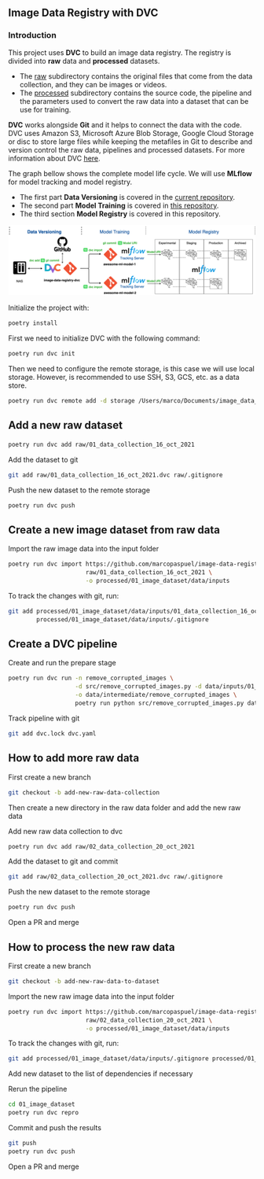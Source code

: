 ## Image Data Registry with DVC

### Introduction

This project uses **DVC** to build an image data registry. The registry is divided into **raw** data and **processed** datasets.

- The [raw](raw) subdirectory contains the original files that come from the data collection, and they can be images or videos.
- The [processed](processed) subdirectory contains the source code, the pipeline and the parameters used to convert the raw data into a dataset
  that can be use for training.
  
**DVC** works alongside **Git** and it helps to connect the data with the code. DVC uses Amazon S3, Microsoft Azure Blob
Storage, Google Cloud Storage or disc to store large files while keeping the metafiles in Git to describe and version control
the raw data, pipelines and processed datasets. For more information about DVC [here](https://dvc.org/).

The graph bellow shows the complete model life cycle. We will use **MLflow** for model tracking and model registry. 
- The first part **Data Versioning** is covered in the [current repository](https://github.com/marcopaspuel/image-data-registry-dvc).
- The second part **Model Training** is covered in [this repository](https://github.com/marcopaspuel/awesome-ml-model).
- The third section **Model Registry** is covered in this repository.

![pycharm0](assets/image-data-registry-dvc-flow-diagram.png)


Initialize the project with:
```bash
poetry install
```

First we need to initialize DVC with the following command:
```bash
poetry run dvc init
```

Then we need to configure the remote storage, is this case we will use local storage. However, is recommended to use
SSH, S3, GCS, etc. as a data store. 

```bash
poetry run dvc remote add -d storage /Users/marco/Documents/image_data_registry_dvc_storage
```

## Add a new raw dataset

```bash
poetry run dvc add raw/01_data_collection_16_oct_2021
```

Add the dataset to git 

```bash
git add raw/01_data_collection_16_oct_2021.dvc raw/.gitignore
```

Push the new dataset to the remote storage
```bash
poetry run dvc push
```

## Create a new image dataset from raw data

Import the raw image data into the input folder
```bash
poetry run dvc import https://github.com/marcopaspuel/image-data-registry-dvc \
                      raw/01_data_collection_16_oct_2021 \
                      -o processed/01_image_dataset/data/inputs
```

To track the changes with git, run: 
```bash
git add processed/01_image_dataset/data/inputs/01_data_collection_16_oct_2021.dvc \
        processed/01_image_dataset/data/inputs/.gitignore
```

## Create a DVC pipeline

Create and run the prepare stage 
```bash
poetry run dvc run -n remove_corrupted_images \
                   -d src/remove_corrupted_images.py -d data/inputs/01_data_collection_16_oct_2021 \
                   -o data/intermediate/remove_corrupted_images \
                   poetry run python src/remove_corrupted_images.py data/inputs/01_data_collection_16_oct_2021/
```

Track pipeline with git 
```bash
git add dvc.lock dvc.yaml
```

## How to add more raw data
First create a new branch
```bash
git checkout -b add-new-raw-data-collection
```

Then create a new directory in the raw data folder and add the new raw data

Add new raw data collection to dvc
```bash
poetry run dvc add raw/02_data_collection_20_oct_2021
```

Add the dataset to git and commit 
```bash
git add raw/02_data_collection_20_oct_2021.dvc raw/.gitignore
```

Push the new dataset to the remote storage
```bash
poetry run dvc push
```

Open a PR and merge 

## How to process the new raw data

First create a new branch 
```bash
git checkout -b add-new-raw-data-to-dataset
```

Import the new raw image data into the input folder
```bash
poetry run dvc import https://github.com/marcopaspuel/image-data-registry-dvc \
                      raw/02_data_collection_20_oct_2021 \
                      -o processed/01_image_dataset/data/inputs
```

To track the changes with git, run: 
```bash
git add processed/01_image_dataset/data/inputs/.gitignore processed/01_image_dataset/data/inputs/02_data_collection_20_oct_2021.dvc
```

Add new dataset to the list of dependencies if necessary

Rerun the pipeline
```bash
cd 01_image_dataset
poetry run dvc repro
```

Commit and push the results 
```bash
git push
poetry run dvc push
```

Open a PR and merge 